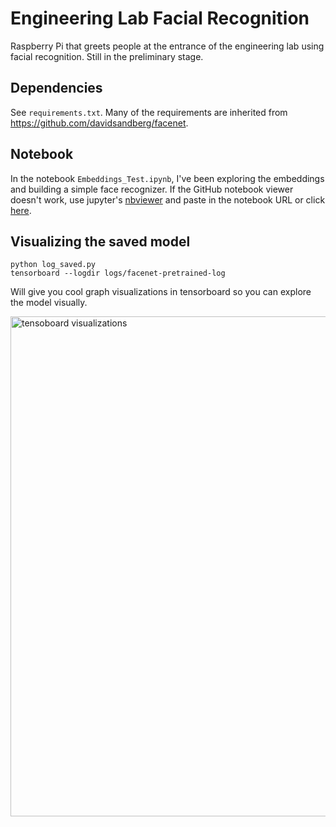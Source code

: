 # Engineering Lab Facial Recognition
Raspberry Pi that greets people at the entrance of the engineering lab using
facial recognition. Still in the preliminary stage.

## Dependencies
See `requirements.txt`. Many of the requirements are inherited from
https://github.com/davidsandberg/facenet.

## Notebook
In the notebook `Embeddings_Test.ipynb`, I've been exploring the embeddings
and building a simple face recognizer. If the GitHub notebook viewer doesn't
work, use jupyter's [nbviewer](https://nbviewer.jupyter.org/) and paste in the
notebook URL or click [here](https://nbviewer.jupyter.org/github/StPauls-Computer-Science/ng-lab-face-recognition/blob/master/Embeddings_Test.ipynb).

## Visualizing the saved model
```
python log_saved.py
tensorboard --logdir logs/facenet-pretrained-log
```
Will give you cool graph visualizations in tensorboard so you can explore
the model visually.

<img src="https://i.imgur.com/N2HBm2d.png" width=800
alt="tensoboard visualizations">
